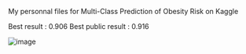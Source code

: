 My personnal files for Multi-Class Prediction of Obesity Risk on Kaggle

Best result : 0.906 
Best public result : 0.916

![image](https://github.com/davsor738/diabetprediction/assets/150515008/f11dcb72-2e84-4fe1-a3a0-2b552b4186aa)
